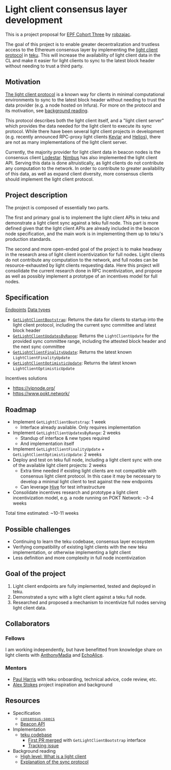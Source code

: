 # Light client consensus layer development
This is a project proposal for [EPF Cohort Three](https://github.com/eth-protocol-fellows/cohort-three) by [robzajac](https://github.com/robzajac).

The goal of this project is to enable greater decentralization and trustless access to the Ethereum consensus layer by implementing the [light client protocol](https://github.com/ethereum/consensus-specs/tree/dev/specs/altair/light-client) in [teku](https://github.com/ConsenSys/teku). This will increase the availability of light client data in the CL and make it easier for light clients to sync to the latest block header without needing to trust a third party. 

## Motivation

[The light client protocol](https://github.com/ethereum/consensus-specs/blob/dev/specs/altair/light-client/sync-protocol.md) is a known way for clients in minimal computational environments to sync to the latest block header without needing to trust the data provider (e.g. a node hosted on Infura). For more on the protocol and its motivation, see [background reading](#Resources).

This protocol describes both the light client itself, and a "light client server" which provides the data needed for the light client to execute its sync protocol. While there have been several light client projects in development (e.g. recently announced RPC-proxy light clients [Kevlar](https://github.com/lightclients/kevlar) and [Helios](https://github.com/a16z/helios)), there are not as many implementations of the light client server.

Currently, the majority provider for light client data in beacon nodes is the consensus client [Lodestar](https://github.com/ChainSafe/eth2-light-client-demo). [Nimbus](https://github.com/status-im/nimbus-eth2) has also implemented the light client API. Serving this data is done altruistically, as light clients do not contribute any computation to the network. In order to contribute to greater availability of this data, as well as expand client diversity, more consensus clients should implement the light client protocol.

## Project description

The project is composed of essentially two parts.

The first and primary goal is to implement the light client APIs in teku and demonstrate a light client sync against a teku full node. This part is more defined given that the light client APIs are already included in the beacon node specification, and the main work is in implementing them up to teku's production standards.

The second and more open-ended goal of the project is to make headway in the research area of light client incentivization for full nodes. Light clients do not contribute any computation to the network, and full nodes can be resource-exhausted by light clients requesting data. Here this project will consolidate the current research done in RPC incentivization, and propose as well as possibly implement a prototype of an incentives model for full nodes.

## Specification

[Endpoints](https://github.com/ethereum/beacon-APIs/tree/master/apis/beacon/light_client)
[Data types](https://github.com/ethereum/consensus-specs/blob/dev/specs/altair/light-client/sync-protocol.md#containers)
- [`GetLightClientBootstrap`](https://github.com/ethereum/beacon-APIs/blob/master/apis/beacon/light_client/bootstrap.yaml): Returns the data for clients to startup into the light client protocol, including the current sync committee and latest block header
- [`GetLightClientUpdatesByRange`](https://github.com/ethereum/beacon-APIs/blob/master/apis/beacon/light_client/updates.yaml): Returns the `LightClientUpdate` for the provided sync committee range, including the attested block header and the next sync committee
- [`GetLightClientFinalityUpdate`](https://github.com/ethereum/beacon-APIs/blob/master/apis/beacon/light_client/finality_update.yaml): Returns the latest known `LightClientFinalityUpdate`
- [`GetLightClientOptimisticUpdate`](https://github.com/ethereum/beacon-APIs/blob/master/apis/beacon/light_client/optimistic_update.yaml): Returns the latest known `LightClientOptimisticUpdate`

Incentives solutions
- https://vipnode.org/ 
- https://www.pokt.network/

## Roadmap

- Implement `GetLightClientBootstrap`: 1 week
    - Interface already available. Only requires implementation
- Implement `GetLightClientUpdatesByRange`: 2 weeks
    - Standup of interface & new types required
    - And implementation itself
- Implement `GetLightClientFinalityUpdate` + `GetLightClientOptimisticUpdate`: 2 weeks
- Deploy and test on teku full node, including a light client sync with one of the available light client projects: 2 weeks
    - Extra time needed if existing light clients are not compatible with consensus light client protocol. In this case it may be necessary to develop a minimal light client to test against the new endpoints
    - Can leverage [Hive](https://github.com/ethereum/hive) for test infrastructure
- Consolidate incentives research and prototype a light client incentivization model, e.g. a node running on POKT Network: ~3-4 weeks

Total time estimated: ~10-11 weeks

## Possible challenges

- Continuing to learn the teku codebase, consensus layer ecosystem
- Verifying compatibility of existing light clients with the new teku implementation, or otherwise implementing a light client
- Less definition and more complexity in full node incentivization

## Goal of the project

1. Light client endpoints are fully implemented, tested and deployed in teku.
2. Demonstrated a sync with a light client against a teku full node.
3. Researched and proposed a mechanism to incentivize full nodes serving light client data.
## Collaborators

### Fellows 

I am working independently, but have benefitted from knowledge share on light clients with [AnthonyMadia](https://github.com/AnthonyMadia) and [EchoAlice](https://github.com/EchoAlice).

### Mentors

- [Paul Harris](https://github.com/rolfyone) with teku onboarding, technical advice, code review, etc.
- [Alex Stokes](https://github.com/ralexstokes) project inspiration and background

## Resources

- Specification
    - [`consensus-specs`](https://github.com/ethereum/consensus-specs/blob/dev/specs/altair/light-client/sync-protocol.md)
    - [Beacon API](https://github.com/ethereum/beacon-APIs/tree/master/apis/beacon/light_client)
- Implementation
    - [teku codebase](https://github.com/ConsenSys/teku)
        - [First PR merged](https://github.com/ConsenSys/teku/pull/6384) with `GetLightClientBootstrap` interface
        - [Tracking issue](https://github.com/ConsenSys/teku/issues/4230)
- Background reading
    - [High level: What is a light client](https://www.parity.io/blog/what-is-a-light-client/)
    - [Explanation of the sync protocol](https://mycelium.xyz/research/world-of-light-clients-ethereum)